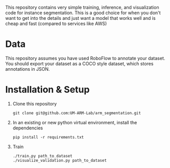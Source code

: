 This repository contains very simple training, inference, and visualization code for instance segmentation.
This is a good choice for when you don't want to get into the details and just want a model that works well and is cheap
and fast (compared to services like AWS)

# Data

This repository assumes you have used RoboFlow to annotate your dataset.
You should export your dataset as a COCO style dataset, which stores annotations in JSON.

# Installation & Setup

1. Clone this repository
   ```
   git clone git@github.com:UM-ARM-Lab/arm_segmentation.git
   ```
2. In an existing or new python virtual environment, install the dependencies
    ```
    pip install -r requirements.txt
    ```
3. Train
    ```
    ./train.py path_to_dataset
    ./visualize_validation.py path_to_dataset
   ```
